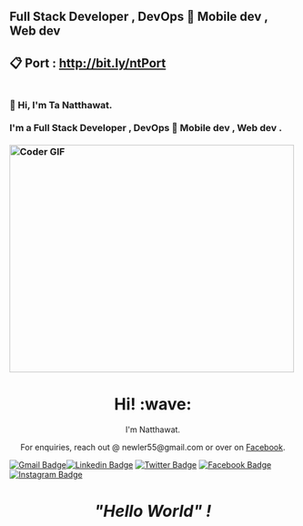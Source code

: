 ## Full Stack Developer , DevOps 👋 Mobile dev , Web dev 
## 📋 Port : http://bit.ly/ntPort

<h3 align="left">
 <abc>
  <br>👋 Hi, I'm Ta Natthawat.<br>
  <br> I'm a Full Stack Developer , DevOps 👋 Mobile dev , Web dev . <br>
  <br>
    <img src="https://media.giphy.com/media/PiQejEf31116URju4V/giphy.gif" alt="Coder GIF" width="500" height="400">
 </abc>
</h3> 

<h1 align='center'> Hi! :wave:</h1>
<p align='center'>
I'm Natthawat.
</p>

<p align='center'>For enquiries, reach out @ newler55@gmail.com or over on <a href="https://www.facebook.com/na10tthawat/">Facebook</a>.</p>

[![Gmail Badge](https://img.shields.io/badge/-newler55@gmail.com-c14438?style=flat-square&logo=Gmail&logoColor=white&link=mailto:mailharshkhatri@gmail.com)](mailto:newler55@gmail.com)[![Linkedin Badge](https://img.shields.io/badge/-newler55-blue?style=flat-square&logo=Linkedin&logoColor=white&link=https://www.linkedin.com/in/newler55/)](https://www.linkedin.com/in/newler55/) [![Twitter Badge](https://img.shields.io/badge/-@na10tthawat-1ca0f1?style=flat-square&labelColor=1ca0f1&logo=twitter&logoColor=white&link=https://twitter.com/newler55)](https://twitter.com/newler55) [![Facebook Badge](https://img.shields.io/badge/-@Ta&nbsp;Natthawat-3b5998?style=flat-square&labelColor=3b5998&logo=facebook&logoColor=white&link=https://www.facebook.com/na10tthawat)](https://www.facebook.com/na10tthawat) [![Instagram Badge](https://img.shields.io/badge/-@na10tthawat-D7008A?style=flat-square&labelColor=D7008A&logo=Instagram&logoColor=white&link=https://www.instagram.com/na10tthawat)](https://www.instagram.com/na10tthawat)





<h1 align='center'><i>"Hello World" !</i></h1>


